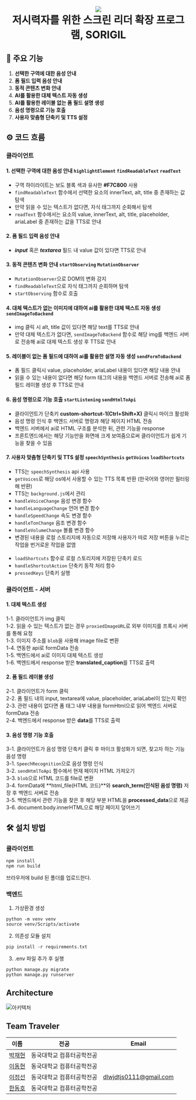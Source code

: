 <h1 align="center"><img src="https://github.com/user-attachments/assets/215e5ccd-ea63-4680-bf03-fb51b88c19c6"><br/>저시력자를 위한 스크린 리더 확장 프로그램, SORIGIL</p>

## 📌 주요 기능

1. **선택한 구역에 대한 음성 안내**
2. **폼 필드 입력 음성 안내**
3. **동적 콘텐츠 변화 안내**
4. **AI를 활용한 대체 텍스트 자동 생성**
5. **AI를 활용한 레이블 없는 폼 필드 설명 생성**
6. **음성 명령으로 기능 호출**
7. **사용자 맞춤형 단축키 및 TTS 설정**


## ⚙️ 코드 흐름

### **클라이언트**

#### 1. 선택한 구역에 대한 음성 안내 `highlightElement` `findReadableText` `readText`

- 구역 하이라이트는 보도 블록 색과 유사한 **#F7C800** 사용
- `findReadableText` 함수에서 선택한 요소의 innerText, alt, title 중 존재하는 값 탐색
- 만약 읽을 수 있는 텍스트가 없다면, 자식 태그까지 순회해서 탐색
- `readText` 함수에서는 요소의 value, innerText, alt, title, placeholder, ariaLabel 중 존재하는 값을 TTS로 안내 <br/>

#### 2. 폼 필드 입력 음성 안내

- **_input_** 혹은 **_textarea_** 필드 내 value 값이 있다면 TTS로 안내

#### 3. 동적 콘텐츠 변화 안내 `startObserving` `MutationObserver`

- `MutationObserver`으로 DOM의 변화 감지
- `findReadableText`으로 자식 태그까지 순회하며 탐색
- `startObserving` 함수로 호출

#### 4. 대체 텍스트가 없는 이미지에 대하여 ai를 활용한 대체 텍스트 자동 생성 `sendImageToBackend`

- img 클릭 시 alt, title 값이 있다면 해당 text를 TTS로 안내
- 만약 대체 텍스트가 없다면, `sendImageToBackend` 함수로 해당 img를 백엔드 서버로 전송해 ai로 대체 텍스트 생성 후 TTS로 안내

#### 5. 레이블이 없는 폼 필드에 대하여 ai를 활용한 설명 자동 생성 `sendFormToBackend`

- 폼 필드 클릭시 value, placeholder, ariaLabel 내용이 있다면 해당 내용 안내
- 읽을 수 있는 내용이 없다면 해당 form 태그의 내용을 백엔드 서버로 전송해 ai로 폼 필드 레이블 생성 후 TTS로 안내

#### 6. 음성 명령으로 기능 호출 `startListening` `sendHtmlToApi`

- 클라이언트가 단축키 **custom-shortcut-1(Ctrl+Shift+X)** 클릭시 마이크 활성화
- 음성 명령 인식 후 백엔드 서버로 명령과 해당 페이지 HTML 전송
- 백엔드 서버에서 ai로 HTML 구조를 분석한 뒤, 관련 기능을 response
- 프론트엔드에서는 해당 기능만을 화면에 크게 보여줌으로써 클라이언트가 쉽게 기능을 찾을 수 있음

#### 7. 사용자 맞춤형 단축키 및 TTS 설정 `speechSynthesis` `getVoices` `loadShortcuts`

- TTS는 `speechSynthesis` api 사용
- `getVoices`로 해당 os에서 사용할 수 있는 TTS 목록 반환 (한국어와 영어만 필터링 해 반환)
- TTS는 `background.js`에서 관리
- `handleVoiceChange` 음성 변경 함수
- `handleLanguageChange` 언어 변경 함수
- `handleSpeedChange` 속도 변경 함수
- `handleTonChange` 음조 변경 함수
- `handleVolumeChange` 볼륨 변경 함수
- 변경된 내용을 로컬 스토리지에 자동으로 저장해 사용자가 따로 저장 버튼을 누르는 작업을 번거로운 작업을 없앰
  <br/><br/>
- `loadShortcuts` 함수로 로컬 스토리지에 저장된 단축키 로드
- `handleShortcutAction` 단축키 동작 처리 함수
- `pressedKeys` 단축키 실행


### **클라이언트 - 서버**

#### 1. 대체 텍스트 생성<br/>

1-1. 클라이언트가 img 클릭<br/>
1-2. 읽을 수 있는 텍스트가 없는 경우 `proxiedImageURL`로 외부 이미지를 프록시 서버를 통해 요청<br/>
1-3. 이미지 주소를 `blob`을 사용해 image file로 변환<br/>
1-4. 연동한 api로 formData 전송<br/>
1-5. 백엔드에서 ai로 이미지 대체 텍스트 생성<br/>
1-6. 백엔드에서 response 받은 **translated_caption**를 TTS로 출력<br/>

#### 2. 폼 필드 레이블 생성<br/>

2-1. 클라이언트가 form 클릭<br/>
2-2. 폼 필드 내의 input, textarea에 value, placeholder, ariaLabel이 있는지 확인<br/>
2-3. 관련 내용이 없다면 폼 태그 내부 내용을 formHtml으로 읽어 백엔드 서버로 formData 전송<br/>
2-4. 백엔드에서 response 받은 **data**를 TTS로 출력<br/>

#### 3. 음성 명령 기능 호출<br/>

3-1. 클라이언트가 음성 명령 단축키 클릭 후 마이크 활성화가 되면, 찾고자 하는 기능 음성 명령<br/>
3-1. `SpeechRecognition`으로 음성 명령 인식<br/>
3-2. `sendHtmlToApi` 함수에서 현재 페이지 HTML 가져오기<br/>
3-3. `blob`으로 HTML 코드를 file로 변환<br/>
3-4. formData에 **html_file(HTML 코드)**와 **search_term(인식된 음성 명령)** 저장 후 백엔드 서버로 전송<br/>
3-5. 백엔드에서 관련 기능을 찾은 후 해당 부분 HTML을 **processed_data**으로 제공<br/>
3-6. document.body.innerHTML으로 해당 페이지 덮어쓰기<br/>


## 🛠️ 설치 방법


### **클라이언트**


```commandline
npm install
npm run build
```

브라우저에 build 된 폴더를 업로드한다.


### **백엔드**


1. 가상환경 생성

```commandline
python -m venv venv
source venv/Scripts/activate
```

2. 의존성 모듈 설치

```commandline
pip install -r requirements.txt
```

3. .env 파일 추가 후 실행

```commandline
python manage.py migrate
python manage.py runserver
```



## Architecture

![아키텍처](https://github.com/user-attachments/assets/023864ec-92b3-4422-b145-b1f81ac4522f)



## Team Traveler


| 이름                                  | 전공                 | Email                  |
| ------------------------------------ | ------------------- | --------------------- |
| [박채현](https://github.com/chaehyeo-n) | 동국대학교 컴퓨터공학전공 |     |
| [이동현](https://github.com/TRV449)  | 동국대학교 컴퓨터공학전공 |    |
| [이정선](https://github.com/leejs0823) | 동국대학교 컴퓨터공학전공 | dlwjdtjs0111@gmail.com |
| [한동호](https://github.com/gnoddeno)  | 동국대학교 컴퓨터공학전공 |     |

